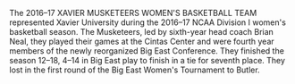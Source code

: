 The 2016–17 XAVIER MUSKETEERS WOMEN'S BASKETBALL TEAM represented Xavier University during the 2016–17 NCAA Division I women's basketball season. The Musketeers, led by sixth-year head coach Brian Neal, they played their games at the Cintas Center and were fourth year members of the newly reorganized Big East Conference. They finished the season 12–18, 4–14 in Big East play to finish in a tie for seventh place. They lost in the first round of the Big East Women's Tournament to Butler.
